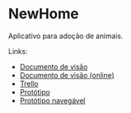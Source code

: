 # NewHome

Aplicativo para adoção de animais.

Links:

- [Documento de visão](Documento%20de%20visão%20-%20NewHome.docx)
- [Documento de visão (online)](https://docs.google.com/document/d/1zmXHlqlolZHsC0Sm9svI_SMwjibPqeP6LgyG272uRvc/edit?usp=sharing)
- [Trello](https://trello.com/b/wDqJiqbW)
- [Protótipo](https://www.figma.com/file/Ynqz8XqNbdFSNU1TjwKW5D/NewHome?node-id=0%3A1)
- [Protótipo navegável](https://www.figma.com/proto/Ynqz8XqNbdFSNU1TjwKW5D/NewHome?node-id=7%3A2&scaling=scale-down&page-id=0%3A1&starting-point-node-id=7%3A2&show-proto-sidebar=1)
